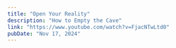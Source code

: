 ```yaml
---
title: "Open Your Reality"
description: "How to Empty the Cave"
link: "https://www.youtube.com/watch?v=FjacNTwLtd0"
pubDate: "Nov 17, 2024"
---
```

